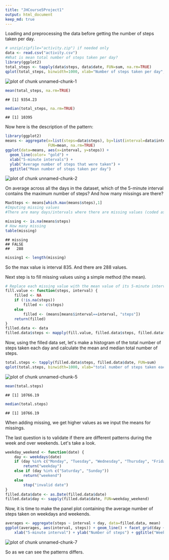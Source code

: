 ```yaml
---
title: "JHCourse5Project1"
output: html_document
keep_md: true
---
```


Loading and preprocessing the data before getting the number of steps taken per day. 

```r
# unzip(zipfile="activity.zip") if needed only
data <- read.csv("activity.csv")
#What is mean total number of steps taken per day?
library(ggplot2)
total_steps <- tapply(data$steps, data$date, FUN=sum, na.rm=TRUE)
qplot(total_steps, binwidth=1000, xlab="Number of steps taken per day", fill =I("blue"))
```

![plot of chunk unnamed-chunk-1](figure/unnamed-chunk-1-1.png)

```r
mean(total_steps, na.rm=TRUE)
```

```
## [1] 9354.23
```

```r
median(total_steps, na.rm=TRUE)
```

```
## [1] 10395
```

Now here is the description of the pattern:

```r
library(ggplot2)
means <- aggregate(x=list(steps=data$steps), by=list(interval=data$interval),
                   FUN=mean, na.rm=TRUE)
ggplot(data=means, aes(x=interval, y=steps)) +
  geom_line(color= "gold") +
  xlab("5-minute intervals") +
  ylab("Average number of steps that were taken") + 
  ggtitle("Mean number of steps taken per day")
```

![plot of chunk unnamed-chunk-2](figure/unnamed-chunk-2-1.png)

On average across all the days in the dataset, which of the 5-minute interval contains the maximum number of steps? And how many missings are there?

```r
MaxSteps <- means[which.max(means$steps),1]
#Imputing missing values
#There are many days/intervals where there are missing values (coded as NA). The presence of missing days may introduce bias into some calculations or summaries of the data.

missing <- is.na(means$steps)
# How many missing
table(missing)
```

```
## missing
## FALSE 
##   288
```

```r
missing1 <- length(missing)
```

So the max value is interval 835. And there are 288 values. 

Next step is to fill missing values using a simple method (the mean).


```r
# Replace each missing value with the mean value of its 5-minute interval
fill.value <- function(steps, interval) {
    filled <- NA
    if (!is.na(steps))
        filled <- c(steps)
    else
        filled <- (means[means$interval==interval, "steps"])
    return(filled)
}
filled.data <- data
filled.data$steps <- mapply(fill.value, filled.data$steps, filled.data$interval)
```


Now, using the filled data set, let's make a histogram of the total number of steps taken each day and calculate the mean and median total number of steps.

```r
total.steps <- tapply(filled.data$steps, filled.data$date, FUN=sum)
qplot(total.steps, binwidth=1000, xlab="total number of steps taken each day", fill =I("darkgreen"))
```

![plot of chunk unnamed-chunk-5](figure/unnamed-chunk-5-1.png)

```r
mean(total.steps)
```

```
## [1] 10766.19
```

```r
median(total.steps)
```

```
## [1] 10766.19
```


When adding missing, we get higher values as we input the means for missings. 

The last question is to validate if there are different patterns during the week and over weekends. Let's take a look. 


```r
weekday_weekend <- function(date) {
    day <- weekdays(date)
    if (day %in% c("Monday", "Tuesday", "Wednesday", "Thursday", "Friday"))
        return("weekday")
    else if (day %in% c("Saturday", "Sunday"))
        return("weekend")
    else
        stop("invalid date")
}
filled.data$date <- as.Date(filled.data$date)
filled.data$day <- sapply(filled.data$date, FUN=weekday_weekend)
```
Now, it is time to make the panel plot containing the average number of steps taken on weekdays and weekends.


```r
averages <- aggregate(steps ~ interval + day, data=filled.data, mean)
ggplot(averages, aes(interval, steps)) + geom_line() + facet_grid(day ~ .) +
    xlab("5-minute interval") + ylab("Number of steps") + ggtitle("Weekday vs Weekend trends")
```

![plot of chunk unnamed-chunk-7](figure/unnamed-chunk-7-1.png)

So as we can see the patterns differs. 


